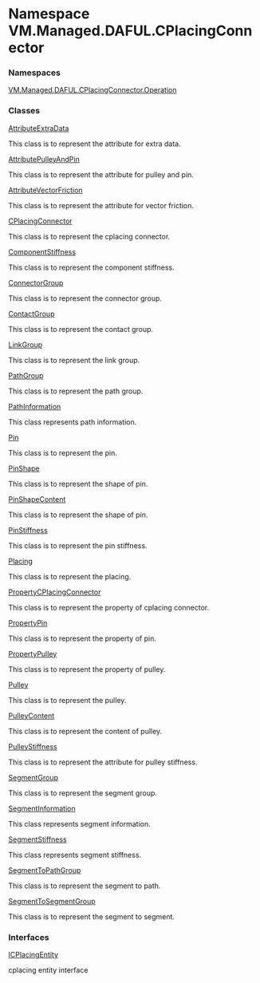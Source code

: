 # Namespace VM.Managed.DAFUL.CPlacingConnector

### Namespaces

 [VM.Managed.DAFUL.CPlacingConnector.Operation](VM.Managed.DAFUL.CPlacingConnector.Operation.md)

### Classes

 [AttributeExtraData](VM.Managed.DAFUL.CPlacingConnector.AttributeExtraData.md)

This class is to represent the attribute for extra data.

 [AttributePulleyAndPin](VM.Managed.DAFUL.CPlacingConnector.AttributePulleyAndPin.md)

This class is to represent the attribute for pulley and pin.

 [AttributeVectorFriction](VM.Managed.DAFUL.CPlacingConnector.AttributeVectorFriction.md)

This class is to represent the attribute for vector friction.

 [CPlacingConnector](VM.Managed.DAFUL.CPlacingConnector.CPlacingConnector.md)

This class is to represent the cplacing connector.

 [ComponentStiffness](VM.Managed.DAFUL.CPlacingConnector.ComponentStiffness.md)

This class is to represent the component stiffness.

 [ConnectorGroup](VM.Managed.DAFUL.CPlacingConnector.ConnectorGroup.md)

This class is to represent the connector group.

 [ContactGroup](VM.Managed.DAFUL.CPlacingConnector.ContactGroup.md)

This class is to represent the contact group.

 [LinkGroup](VM.Managed.DAFUL.CPlacingConnector.LinkGroup.md)

This class is to represent the link group.

 [PathGroup](VM.Managed.DAFUL.CPlacingConnector.PathGroup.md)

This class is to represent the path group.

 [PathInformation](VM.Managed.DAFUL.CPlacingConnector.PathInformation.md)

This class represents path information.

 [Pin](VM.Managed.DAFUL.CPlacingConnector.Pin.md)

This class is to represent the pin.

 [PinShape](VM.Managed.DAFUL.CPlacingConnector.PinShape.md)

This class is to represent the shape of pin.

 [PinShapeContent](VM.Managed.DAFUL.CPlacingConnector.PinShapeContent.md)

This class is to represent the shape of pin.

 [PinStiffness](VM.Managed.DAFUL.CPlacingConnector.PinStiffness.md)

This class is to represent the pin stiffness.

 [Placing](VM.Managed.DAFUL.CPlacingConnector.Placing.md)

This class is to represent the placing.

 [PropertyCPlacingConnector](VM.Managed.DAFUL.CPlacingConnector.PropertyCPlacingConnector.md)

This class is to represent the property of cplacing connector.

 [PropertyPin](VM.Managed.DAFUL.CPlacingConnector.PropertyPin.md)

This class is to represent the property of pin.

 [PropertyPulley](VM.Managed.DAFUL.CPlacingConnector.PropertyPulley.md)

This class is to represent the property of pulley.

 [Pulley](VM.Managed.DAFUL.CPlacingConnector.Pulley.md)

This class is to represent the pulley.

 [PulleyContent](VM.Managed.DAFUL.CPlacingConnector.PulleyContent.md)

This class is to represent the content of pulley.

 [PulleyStiffness](VM.Managed.DAFUL.CPlacingConnector.PulleyStiffness.md)

This class is to represent the attribute for pulley stiffness.

 [SegmentGroup](VM.Managed.DAFUL.CPlacingConnector.SegmentGroup.md)

This class is to represent the segment group.

 [SegmentInformation](VM.Managed.DAFUL.CPlacingConnector.SegmentInformation.md)

This class represents segment information.

 [SegmentStiffness](VM.Managed.DAFUL.CPlacingConnector.SegmentStiffness.md)

This class represents segment stiffness.

 [SegmentToPathGroup](VM.Managed.DAFUL.CPlacingConnector.SegmentToPathGroup.md)

This class is to represent the segment to path.

 [SegmentToSegmentGroup](VM.Managed.DAFUL.CPlacingConnector.SegmentToSegmentGroup.md)

This class is to represent the segment to segment.

### Interfaces

 [ICPlacingEntity](VM.Managed.DAFUL.CPlacingConnector.ICPlacingEntity.md)

cplacing entity interface


